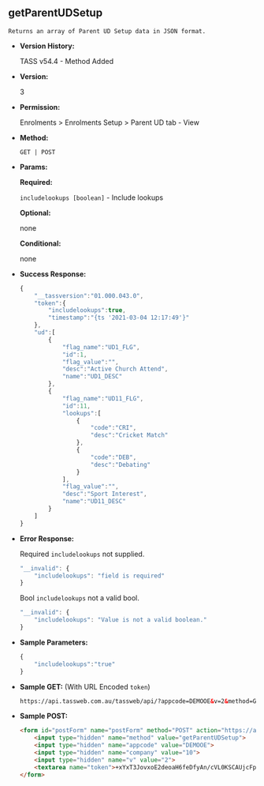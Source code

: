 **getParentUDSetup**
----
	Returns an array of Parent UD Setup data in JSON format.
	
* **Version History:**

	TASS v54.4 - Method Added

* **Version:**

	3

* **Permission:**

    Enrolments > Enrolments Setup > Parent UD tab - View

* **Method:**

	`GET | POST`
  
* **Params:**

   **Required:**
 
	`includelookups [boolean]` - Include lookups                    

   **Optional:**

	none

   **Conditional:**

	none

* **Success Response:**

    ```javascript
	{
		"__tassversion":"01.000.043.0",
		"token":{
			"includelookups":true,
			"timestamp":"{ts '2021-03-04 12:17:49'}"
		},
		"ud":[
			{
				"flag_name":"UD1_FLG",
				"id":1,
				"flag_value":"",
				"desc":"Active Church Attend",
				"name":"UD1_DESC"
			},
			{
				"flag_name":"UD11_FLG",
				"id":11,
				"lookups":[
					{
						"code":"CRI",
						"desc":"Cricket Match"
					},
					{
						"code":"DEB",
						"desc":"Debating"
					}
				],
				"flag_value":"",
				"desc":"Sport Interest",
				"name":"UD11_DESC"
			}
		]
	}
    ```
 
* **Error Response:**

    Required `includelookups` not supplied.
	```javascript
	"__invalid": {
		"includelookups": "field is required"
	}
	```
	
	Bool `includelookups` not a valid bool.
	```javascript
	"__invalid": {
		"includelookups": "Value is not a valid boolean."
	}
	```
    
* **Sample Parameters:**

	```javascript
	{
		"includelookups":"true"
	}
	```

* **Sample GET:** (With URL Encoded `token`)

	```HTML
	https://api.tassweb.com.au/tassweb/api/?appcode=DEMOOE&v=2&method=GetParentUDSetup&token=%2BxYxT3JovxoE2deoaH6feDfyAn%2FcVL0KSCAUjcFpnXM%3D&company=10
	```
  
* **Sample POST:**

	```HTML
	<form id="postForm" name="postForm" method="POST" action="https://api.tassweb.com.au/tassweb/api/">
		<input type="hidden" name="method" value="getParentUDSetup">
		<input type="hidden" name="appcode" value="DEMOOE">
		<input type="hidden" name="company" value="10">
		<input type="hidden" name="v" value="2">
		<textarea name="token">+xYxT3JovxoE2deoaH6feDfyAn/cVL0KSCAUjcFpnXM=</textarea>
	</form>
	```
